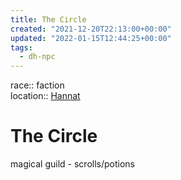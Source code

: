 ```yaml
---
title: The Circle
created: "2021-12-20T22:13:00+00:00"
updated: "2022-01-15T12:44:25+00:00"
tags:
  - dh-npc
---
```


race:: faction  
location:: [Hannat](Hannat.md)

# The Circle

magical guild - scrolls/potions
